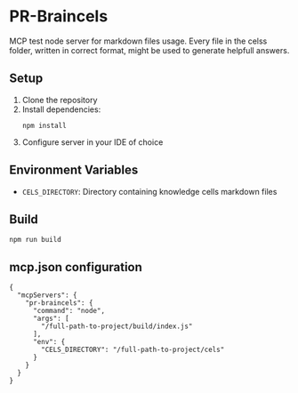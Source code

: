 # PR-Braincels

MCP test node server for markdown files usage. Every file in the celss folder, written in correct format, might be used to generate helpfull answers.

## Setup

1. Clone the repository
2. Install dependencies:
   ```
   npm install
   ```
3. Configure server in your IDE of choice

## Environment Variables

- `CELS_DIRECTORY`: Directory containing knowledge cells markdown files

## Build
```
npm run build
``` 
## mcp.json configuration

```
{
  "mcpServers": {
    "pr-braincels": {
      "command": "node",
      "args": [
        "/full-path-to-project/build/index.js"
      ],
      "env": {
        "CELS_DIRECTORY": "/full-path-to-project/cels"
      }
    }
  }
}
```